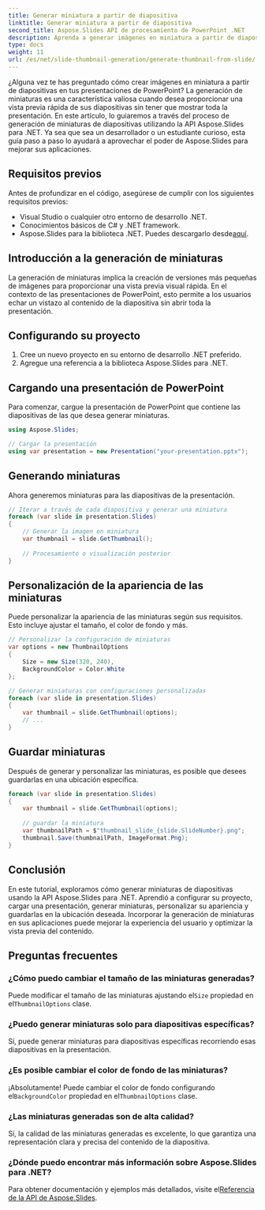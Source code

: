 ```yaml
---
title: Generar miniatura a partir de diapositiva
linktitle: Generar miniatura a partir de diapositiva
second_title: Aspose.Slides API de procesamiento de PowerPoint .NET
description: Aprenda a generar imágenes en miniatura a partir de diapositivas de PowerPoint usando Aspose.Slides para .NET. Guía paso a paso con código fuente. Mejore la experiencia del usuario con vistas previas de diapositivas.
type: docs
weight: 11
url: /es/net/slide-thumbnail-generation/generate-thumbnail-from-slide/
---
```


¿Alguna vez te has preguntado cómo crear imágenes en miniatura a partir de diapositivas en tus presentaciones de PowerPoint? La generación de miniaturas es una característica valiosa cuando desea proporcionar una vista previa rápida de sus diapositivas sin tener que mostrar toda la presentación. En este artículo, lo guiaremos a través del proceso de generación de miniaturas de diapositivas utilizando la API Aspose.Slides para .NET. Ya sea que sea un desarrollador o un estudiante curioso, esta guía paso a paso lo ayudará a aprovechar el poder de Aspose.Slides para mejorar sus aplicaciones.

## Requisitos previos

Antes de profundizar en el código, asegúrese de cumplir con los siguientes requisitos previos:

- Visual Studio o cualquier otro entorno de desarrollo .NET.
- Conocimientos básicos de C# y .NET framework.
-  Aspose.Slides para la biblioteca .NET. Puedes descargarlo desde[aquí](https://releases.aspose.com/slides/net/).

## Introducción a la generación de miniaturas

La generación de miniaturas implica la creación de versiones más pequeñas de imágenes para proporcionar una vista previa visual rápida. En el contexto de las presentaciones de PowerPoint, esto permite a los usuarios echar un vistazo al contenido de la diapositiva sin abrir toda la presentación.

## Configurando su proyecto

1. Cree un nuevo proyecto en su entorno de desarrollo .NET preferido.
2. Agregue una referencia a la biblioteca Aspose.Slides para .NET.

## Cargando una presentación de PowerPoint

Para comenzar, cargue la presentación de PowerPoint que contiene las diapositivas de las que desea generar miniaturas.

```csharp
using Aspose.Slides;

// Cargar la presentación
using var presentation = new Presentation("your-presentation.pptx");
```

## Generando miniaturas

Ahora generemos miniaturas para las diapositivas de la presentación.

```csharp
// Iterar a través de cada diapositiva y generar una miniatura
foreach (var slide in presentation.Slides)
{
    // Generar la imagen en miniatura
    var thumbnail = slide.GetThumbnail();
    
    // Procesamiento o visualización posterior
}
```

## Personalización de la apariencia de las miniaturas

Puede personalizar la apariencia de las miniaturas según sus requisitos. Esto incluye ajustar el tamaño, el color de fondo y más.

```csharp
// Personalizar la configuración de miniaturas
var options = new ThumbnailOptions
{
    Size = new Size(320, 240),
    BackgroundColor = Color.White
};

// Generar miniaturas con configuraciones personalizadas
foreach (var slide in presentation.Slides)
{
    var thumbnail = slide.GetThumbnail(options);
    // ...
}
```

## Guardar miniaturas

Después de generar y personalizar las miniaturas, es posible que desees guardarlas en una ubicación específica.

```csharp
foreach (var slide in presentation.Slides)
{
    var thumbnail = slide.GetThumbnail(options);
    
    // guardar la miniatura
    var thumbnailPath = $"thumbnail_slide_{slide.SlideNumber}.png";
    thumbnail.Save(thumbnailPath, ImageFormat.Png);
}
```

## Conclusión

En este tutorial, exploramos cómo generar miniaturas de diapositivas usando la API Aspose.Slides para .NET. Aprendió a configurar su proyecto, cargar una presentación, generar miniaturas, personalizar su apariencia y guardarlas en la ubicación deseada. Incorporar la generación de miniaturas en sus aplicaciones puede mejorar la experiencia del usuario y optimizar la vista previa del contenido.

## Preguntas frecuentes

### ¿Cómo puedo cambiar el tamaño de las miniaturas generadas?

 Puede modificar el tamaño de las miniaturas ajustando el`Size` propiedad en el`ThumbnailOptions` clase.

### ¿Puedo generar miniaturas solo para diapositivas específicas?

Sí, puede generar miniaturas para diapositivas específicas recorriendo esas diapositivas en la presentación.

### ¿Es posible cambiar el color de fondo de las miniaturas?

 ¡Absolutamente! Puede cambiar el color de fondo configurando el`BackgroundColor` propiedad en el`ThumbnailOptions` clase.

### ¿Las miniaturas generadas son de alta calidad?

Sí, la calidad de las miniaturas generadas es excelente, lo que garantiza una representación clara y precisa del contenido de la diapositiva.

### ¿Dónde puedo encontrar más información sobre Aspose.Slides para .NET?

 Para obtener documentación y ejemplos más detallados, visite el[Referencia de la API de Aspose.Slides](https://reference.aspose.com/slides/net/).